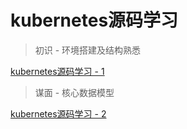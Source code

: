 # kubernetes源码学习

> 初识 - 环境搭建及结构熟悉

[kubernetes源码学习 - 1](source-code-learning-1.md)

> 谋面 - 核心数据模型

[kubernetes源码学习 - 2]








[kubernetes源码学习 - 2]:(source-code-learning-2.md)